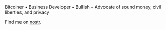 ₿itcoiner • ₿usiness Developer • ₿ullish ⌁ Advocate of sound money, civil liberties, and privacy

Find me on [nostr](https://nostr.shawnyeager.com).
